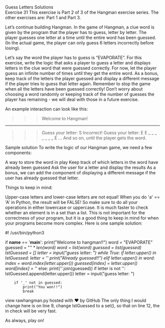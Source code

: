 Guess Letters Solutions  
Exercise 31
This exercise is Part 2 of 3 of the Hangman exercise series. The other exercises are: Part 1 and Part 3.

Let’s continue building Hangman. In the game of Hangman, a clue word is given by the program that the player has to guess, letter by letter. The player guesses one letter at a time until the entire word has been guessed. (In the actual game, the player can only guess 6 letters incorrectly before losing).

Let’s say the word the player has to guess is “EVAPORATE”. For this exercise, write the logic that asks a player to guess a letter and displays letters in the clue word that were guessed correctly. For now, let the player guess an infinite number of times until they get the entire word. As a bonus, keep track of the letters the player guessed and display a different message if the player tries to guess that letter again. Remember to stop the game when all the letters have been guessed correctly! Don’t worry about choosing a word randomly or keeping track of the number of guesses the player has remaining - we will deal with those in a future exercise.

An example interaction can look like this:

>>> Welcome to Hangman!
_ _ _ _ _ _ _ _ _
>>> Guess your letter: S
Incorrect!
>>> Guess your letter: E
E _ _ _ _ _ _ _ E
...
And so on, until the player gets the word.

Sample solution
To write the logic of our Hangman game, we need a few components:

A way to store the word in play
Keep track of which letters in the word have already been guessed
Ask the user for a letter and display the results
As a bonus, we can add the component of displaying a different message if the user has already guessed that letter.

Things to keep in mind:

Upper-case letters and lower-case letters are not equal! When you do 'a' == 'A' in Python, the result will be FALSE! So make sure to do all your operations in either lowercase or uppercase.
It is much faster to check whether an element is in a set than a list. This is not important for the correctness of your program, but it is a good thing to keep in mind for when your programs become more complex.
Here is one sample solution:

#! /usr/bin/python3

if __name__ == '__main__':
	print("Welcome to hangman!!")
	word = "EVAPORATE"
	guessed = "_" * len(word)
	word = list(word)
	guessed = list(guessed)
	lstGuessed = []
	letter = input("guess letter: ")
	while True:
		if letter.upper() in lstGuessed:
			letter = ''
			print("Already guessed!!")
		elif letter.upper() in word:
			index = word.index(letter.upper())
			guessed[index] = letter.upper()
			word[index] = '_'
		else:
			print(''.join(guessed))
			if letter is not '':
				lstGuessed.append(letter.upper())
			letter = input("guess letter: ")

		if '_' not in guessed:
			print("You won!!")
			break
view rawhangman.py hosted with ❤ by GitHub
The only thing I would change here is on line 9, change lstGuessed to a set(), so that on line 12, the in check will be very fast.

As always, play on!